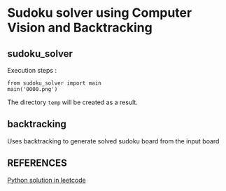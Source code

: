 # Sudoku solver using Computer Vision and Backtracking

## sudoku_solver
Execution steps : 
```python3
from sudoku_solver import main
main('0000.png')
```

The directory `temp` will be created as a result.

## backtracking

Uses backtracking to generate solved sudoku board from the input board

## REFERENCES 

[Python solution in leetcode](https://leetcode.com/problems/sudoku-solver/discuss/15959/Accepted-Python-solution)
